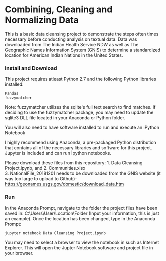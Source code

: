 # Combining, Cleaning and Normalizing Data

This is a basic data cleansing project to demonstrate the steps often times necessary before conducting analysis on textual data. Data was downloaded from The Indian Health Service NDW as well as The Geographic Names Information System (GNIS) to determine a standardized location for American Indian Nations in the United States. 

### Install and Download

This project requires atleast Python 2.7 and the following Python libraries installed:

    Pandas
    fuzzymatcher
	
 Note: fuzzymatcher utilizes the sqlite's full text search to find matches. If deciding to use the fuzzymatcher package, you may need to update the sqlite3 DLL file located in your Anaconda or Python folder.    
   
  
You will also need to have software installed to run and execute an iPython Notebook

I highly recommend using Anaconda, a pre-packaged Python distribution that contains all of the necessary libraries and software for this project. Jupyter is included and can run Ipython notebooks. 

 Please download these files from this repository: 1. Data Cleansing Project.ipynb, and 2. Communities.xlsx  
    3. NationalFile_20181201 needs to be downloaded from the GNIS website (it was too large to upload to Github)- https://geonames.usgs.gov/domestic/download_data.htm

### Run

In the Anaconda Prompt, navigate to the folder the project files have been saved in: C:\Users\User\Location\Folder (Input your information, this is just an example). Once the location has been changed, type in the Anaconda Prompt:

    jupyter notebook Data Cleansing Project.ipynb

You may need to select a browser to view the notebook in such as Internet Explorer. This will open the Jupter Notebook software and project file in your browser.
